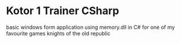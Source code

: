 # Kotor 1 Trainer CSharp
basic windows form application using memory.dll in C# for one of my favourite games knights of the old republic
